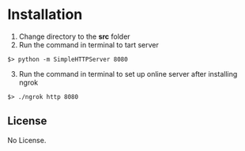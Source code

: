 # Installation

1. Change directory to the <strong>src</strong> folder
2. Run the command in terminal to tart server
```
$> python -m SimpleHTTPServer 8080
```
3. Run the command in terminal to set up online server after installing ngrok
```
$> ./ngrok http 8080
```

## License
No License.
